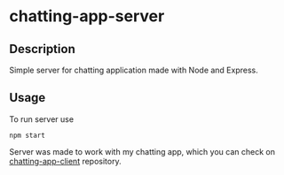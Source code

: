 # chatting-app-server
## Description
Simple server for chatting application made with Node and Express.  

## Usage
To run server use
```
npm start
```

Server was made to work with my chatting app, which you can check on [chatting-app-client](https://github.com/Wojciech-Florczak/chatting-app-client) repository.